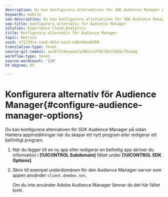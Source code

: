 ```yaml
---
description: Du kan konfigurera alternativen för SDK Audience Manager på sidan Hantera appinställningar när du skapar ett nytt program eller redigerar ett befintligt program.
keywords: mobile
seo-description: Du kan konfigurera alternativen för SDK Audience Manager på sidan Hantera appinställningar när du skapar ett nytt program eller redigerar ett befintligt program.
seo-title: Konfigurera alternativ för Audience Manager
solution: Experience Cloud,Analytics
title: Konfigurera alternativ för Audience Manager
topic: Metrics
uuid: 471270ca-cee5-401e-aac1-e48146ee8399
translation-type: tm+mt
source-git-commit: ae16f224eeaeefa29b2e1479270a72694c79aaa0
workflow-type: tm+mt
source-wordcount: '126'
ht-degree: 0%

---
```



# Konfigurera alternativ för Audience Manager{#configure-audience-manager-options}

Du kan konfigurera alternativen för SDK Audience Manager på sidan Hantera appinställningar när du skapar ett nytt program eller redigerar ett befintligt program.

1. När du lägger till en ny app eller redigerar en befintlig app skriver du information i **[!UICONTROL Subdomain]** fältet under **[!UICONTROL SDK Options]**.

1. Skriv till exempel underdomänen för den Audience Manager-server som appen använder `client.demdex.net`.

   Om du inte använder Adobe Audience Manager lämnar du det här fältet tomt.